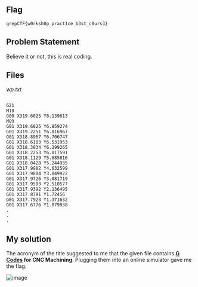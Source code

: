 ## Flag
```
grepCTF{w0rksh0p_pract1ce_b3st_c0urs3}
```

## Problem Statement

Believe it or not, this is real coding.

## Files

*wp.txt*

```

G21
M10
G00 X319.6025 Y8.139613
M09
G01 X319.6025 Y6.859274
G01 X319.2251 Y6.816967
G01 X318.8967 Y6.706747
G01 X318.6183 Y6.531953
G01 X318.3934 Y6.299265
G01 X318.2253 Y6.017591
G01 X318.1129 Y5.685816
G01 X318.0428 Y5.244935
G01 X317.9982 Y4.632599
G01 X317.9804 Y3.849922
G01 X317.9726 Y3.081719
G01 X317.9593 Y2.510577
G01 X317.9392 Y2.136495
G01 X317.8791 Y1.72456
G01 X317.7923 Y1.371632
G01 X317.6776 Y1.079938
.
.
.

```

## My solution

The acronym of the title suggested to me that the given file contains **[G Codes](https://en.wikipedia.org/wiki/G-code) for CNC Machining**. Plugging them into an online simulator gave me the flag.

![image](https://user-images.githubusercontent.com/96875426/229549785-f0931966-ca1c-4794-91c7-3235e7c45797.png)
